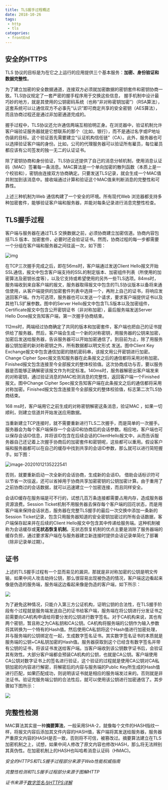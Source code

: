 ```yaml
---
title: TLS握手过程概述
date: 2018-10-26
tags:
 - http
 - tls
categories:
 - frontEnd
---
```


## 安全的HTTPS

TLS 协议的目标是为在它之上运行的应用提供三个基本服务：**加密、身份验证和数据完整性**。

为了建立加密的安全数据通道，连接双方必须就加密数据的密钥套件和密钥协商一致。TLS协议规定了一套严密的握手程序用于交换这些信息， 握手机制中设计最巧妙的地方，就是其使用的公钥密码系统（也称“非对称密钥加密”）（RSA算法），这套系统可以让通信双方不必事先“认识”即可商定共享的安全密钥（AES算法），而且协商过程还是通过非加密通道完成的。

握手过程中，TLS协议还允许通信两端互相验明正身。在浏览器中，验证机制允许客户端验证服务器就是它想联系的那个（比如，银行），而不是通过名字或IP地址伪装的目标。这个验证首先需要建立“认证机构信任链”（CA）。此外，服务器也可以选择验证客户端的身份。比如，公司的代理服务器可以验证所有雇员，每位雇员都应该有公司签发的独一无二的认证证书。

除了密钥协商和身份验证，TLS协议还提供了自己的消息分帧机制，使用消息认证码（MAC）签署每一条消息。MAC算法是一个单向加密的散列函数（本质上是一个校验和），密钥由连接双方协商确定。只要发送TLS记录，就会生成一个MAC值并附加到该消息中。接收端通过计算和验证这个MAC值来判断消息的完整性和可靠性。

上述三种机制为Web 通信构建了一个安全的环境。所有现代Web 浏览器都支持多种加密套件，能够验证客户端和服务器，并能对每条记录进行消息完整性检查。

## TLS握手过程

客户端与服务器在通过TLS 交换数据之前，必须协商建立加密信道。协商内容包括TLS 版本、加密套件，必要时还会验证证书。然而，协商过程的每一步都需要一个分组在客户端和服务器之间往返一次，如下图：

![img](https://xutianbao123-1258172908.cos.ap-shanghai.myqcloud.com/note/TLS%E6%8F%A1%E6%89%8B%E8%BF%87%E7%A8%8B%E6%A6%82%E8%BF%B0/2)

在TCP三次握手完成之后，即在56ms时，客户端通过发送Client Hello报文开始SSL通信，报文中包含客户端支持的SSL的制定版本、加密组件列表（所使用的加密算法及密钥长度等），以及它支持或希望使用的另外一些TLS选项。84ms时，服务端收到来自客户端的报文，服务器取得报文中包含的TLS协议版本以备将来通信使用，从客户端提供的加密套件列表中选择一个，再附上自己的证书，将响应发送回客户端。作为可选项，服务器也可以发送一个请求，要求客户端提供证书以及其他TLS扩展参数。图中的Server Hello报文中包含TLS版本以及加密组件，Certificate报文中包含公开密钥证书（非对称加密），最后服务端发送Server Hello Done报文告知客户端，第一次握手协商结束。

112ms时，两端经过协商确定了共同的版本和加密套件，客户端也把自己的证书提供给了服务器。然后，客户端会生成一个新的对称密钥，用服务器的公钥来加密，加密后发送给服务器，告诉服务器可以开始加密通信了。到目前为止，除了用服务器公钥加密的新对称密钥之外，所有数据都以明文形式 发送。图中Client Key Exchange报文中包含通信加密的随机密码串，该报文用公开密钥进行加密。Change Cipher Spec报文告知服务器在此条报文之后的通信都将采用对称加密。Finished报文包含连接至今全部报文的整体校验值。这次协商成功与否，要以服务器是否能够正确解密该报文作为判定标准。140ms时，服务器解密出客户端发来的对称密钥，通过验证消息的MAC检测消息的完整性，返回客户端一个Finished报文。图中Change Cipher Spec报文告知客户端在此条报文之后的通信都将采用对称加密。Finished报文包含连接至今全部报文的整体校验值，标志第二次TLS协商结束。

168 ms时，客户端用它之前生成的对称密钥解密这条消息，验证MAC ，如果一切顺利，则建立信道并开始发送应用数据。

当重新建立TCP连接时，就不需要重新进行TLS二次握手，而是简单的一次握手。服务器会为每个客户端保存一个会话ID和协商后的会话参数。相应地，客户端也可以保存会话ID信息，并将该ID包含在后续会话的ClientHello报文中，从而告诉服务器自己还记着上次握手协商后的加密套件和密钥呢，这些都可以重用。假设客户端和服务器都可以在自己的缓存中找到共享的会话ID参数，那么就可以进行简短握手。如下图：

![image-20201012135222541](https://xutianbao123-1258172908.cos.ap-shanghai.myqcloud.com/note/TLS%E6%8F%A1%E6%89%8B%E8%BF%87%E7%A8%8B%E6%A6%82%E8%BF%B0/1)

否则，就要重新启动一次全新的会话协商，生成新的会话ID。 借助会话标识符可以节省一次往返，还可以省掉用于协商共享加密密钥的公钥加密计算。由于重用了之前协商过的会话数据，就可以迅速建立一个加密连接，而且同样安全。

会话ID缓存在服务端是可不行的，试想几百万条连接都需要占用内存，造成服务器资源浪费。Session Ticket机制不用服务器去保存每个客户端的回花状态，而是用客户端来保持会话状态，服务器在完整TLS握手的最后一次交换中添加一条新的Session Ticket记录，包含只用服务器知道的安全密钥加密过的所有会话数据，客户端保存起来并在后续的Client Hello报文中包含其中传递给服务端。这种机制被称为会话缓存或**无状态恢复机制**。无状态恢复机制的优点主要是消除了服务器端的缓存负担，通过要求客户端在与服务器建立新连接时提供会话记录单简化了部署（除非记录单过期）。

## 证书

上述的TLS握手过程有一个显而易见的漏洞，那就是非对称加密的公钥是明文传输，如果中间人攻击劫持公钥，那么很容易出现被伪造的情况，客户端这边看起来像是伪造的服务端，服务端这边看起来像是伪造的客户端，如下所示：

![](https://xutianbao123-1258172908.cos.ap-shanghai.myqcloud.com/note/TLS%E6%8F%A1%E6%89%8B%E8%BF%87%E7%A8%8B%E6%A6%82%E8%BF%B0/4)

为了避免这种情况，只能介入第三方公证机构，证明公钥的合法性，在TLS握手阶段有个过程就是服务端发送自己的证书给客户端，服务端在将公钥进行分发证书之前需要向CA机构申请给将要分发的公钥进行数字签名。对于CA机构来说，其也有两个密钥，暂且称之为CA私钥和CA公钥。CA机构将服务端的公钥作为输入参数将其转换为一个特有的Hash值。然后使用CA私钥将这个Hash值进行加密处理，并与服务端的公钥绑定在一起，生成数字签名证书。其实数字签名证书的本质就是服务端的公钥+CA私钥加密的Hash值。服务器获取到这个已经含有数字签名并带有公钥的证书，将该证书发送给客户端。当客户端收到该公钥数字证书后，会验证其有效性。大部分客户端都会预装CA机构的公钥，也就是CA公钥。客户端使用CA公钥对数字证书上的签名进行验证，这个验证的过程就是使用CA公钥对CA私钥加密的内容进行解密，将解密后的内容与服务端的Public Key所生成的Hash值进行匹配，如果匹配成功，则说明该证书就是相应的服务端发过来的。否则就是非法证书。验证完服务端公钥的合法性后，就可以使用该公钥进行加密通信了。其步骤如下图所示：

![](https://xutianbao123-1258172908.cos.ap-shanghai.myqcloud.com/note/TLS%E6%8F%A1%E6%89%8B%E8%BF%87%E7%A8%8B%E6%A6%82%E8%BF%B0/3)

## 完整性检测

MAC算法其实是一种**摘要算法**，一般采用SHA-2，就像每个文件的HASH指纹一样，将报文内容后添加其文件内容的HASH值，客户端将其发送给服务器，服务器严重原文内容的HASH是否一致，否则将不可信，被篡改过。摘要算法建立在TLS加密机制之上，试想，如果中间人修改了原文内容也修改HASH，那么将无法辨别其真伪性。在加密机制上的HASH也叫哈希消息认证码（HMAC)。

*安全的HTTPS和TLS握手过程部分来源于Web性能权威指南*

*完整性检测和TLS握手过程部分来源于图解HTTP*

*证书来源于[数字签名与HTTPS详解](https://www.cnblogs.com/rinack/p/10743355.html)*